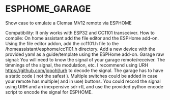 # ESPHOME_GARAGE
Show case to emulate a Clemsa MV12 remote via ESPHOME

Compatibility:
It only works with ESP32 and CC1101 transceiver.
How to compile:
On home assistant add the file editor and the ESPHome add-on.
Using the file editor addon, add the cc1101.h file to the /homeassistant/esphome/cc1101.h directory.
Add a new device with the provided yaml as a guide/template using the ESPHome add-on.
Garage raw signal:
You will need to know the signal of your garage remote/receiver. The timmings of the signal, the modulation, etc. I recommend using URH https://github.com/jopohl/urh to decode the signal.
The garage has to have a static code ( not the safest ).
Multiple switches could be added in case your remote has multiple( and in use) buttons.
You could record the signal using URH and an inexpensive sdr-rtl, and use the provided python encode script to encode the signal for ESPHOME.


